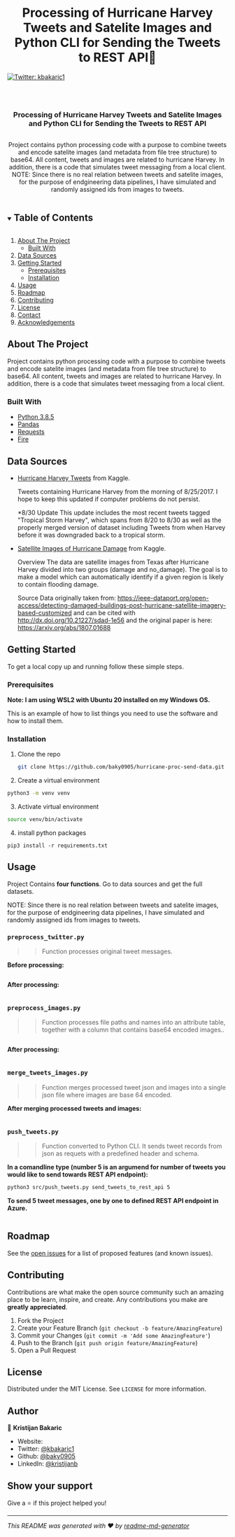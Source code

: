 <h1 align="center"> Processing of Hurricane Harvey Tweets and Satelite Images and Python CLI for Sending the Tweets to REST API👋</h1>
<p>
  <a href="https://twitter.com/kbakaric1" target="_blank">
    <img alt="Twitter: kbakaric1" src="https://img.shields.io/twitter/follow/kbakaric1.svg?style=social" />
  </a>
</p>


<p align="center">
<img src="./img/landing.PNG" alt="">
<p>


<br />
<p align="center">

  <h3 align="center">Processing of Hurricane Harvey Tweets and Satelite Images and Python CLI for Sending the Tweets to REST API</h3>

  <p align="center">
  <img src="https://github.com/othneildrew/Best-README-Template/raw/master/images/logo.png" alt="">
  <p>

  

  <p align="center">
    Project contains python processing code with a purpose to combine tweets and encode satelite images (and metadata from file tree structure) to base64. All content, tweets and images are related to hurricane Harvey. In addition, there is a code that simulates tweet messaging from a local client. NOTE: Since there is no real relation between tweets and satelite images, for the purpose of endgineering data pipelines, I have simulated and randomly assigned ids from images to tweets.
    <br />
  </p>
</p>


<!-- TABLE OF CONTENTS -->
<details open="open">
  <summary><h2 style="display: inline-block">Table of Contents</h2></summary>
  <ol>
    <li>
      <a href="#about-the-project">About The Project</a>
      <ul>
        <li><a href="#built-with">Built With</a></li>
      </ul>
    </li>
     <li><a href="#data-sources">Data Sources</a></li>
    <li>
      <a href="#getting-started">Getting Started</a>
      <ul>
        <li><a href="#prerequisites">Prerequisites</a></li>
        <li><a href="#installation">Installation</a></li>
      </ul>
    </li>
    <li><a href="#usage">Usage</a></li>
    <li><a href="#roadmap">Roadmap</a></li>
    <li><a href="#contributing">Contributing</a></li>
    <li><a href="#license">License</a></li>
    <li><a href="#contact">Contact</a></li>
    <li><a href="#acknowledgements">Acknowledgements</a></li>
  </ol>
</details>

<!-- ABOUT THE PROJECT -->
## About The Project

Project contains python processing code with a purpose to combine tweets and encode satelite images (and metadata from file tree structure) to base64. All content, tweets and images are related to hurricane Harvey. In addition, there is a code that simulates tweet messaging from a local client.

### Built With

* [Python 3.8.5](https://www.python.org/downloads/release/python-385/)
* [Pandas](https://pandas.pydata.org/docs/)
* [Requests](https://2.python-requests.org/en/master/)
* [Fire](https://google.github.io/python-fire/)


## Data Sources

- [Hurricane Harvey Tweets](https://www.kaggle.com/dan195/hurricaneharvey) from Kaggle.

  Tweets containing Hurricane Harvey from the morning of 8/25/2017. I hope to keep this updated if computer problems do not persist.

  *8/30 Update
  This update includes the most recent tweets tagged "Tropical Storm Harvey", which spans from 8/20 to 8/30 as well as the properly merged version of dataset including Tweets from when Harvey before it was downgraded back to a tropical storm.

- [Satellite Images of Hurricane Damage](https://www.kaggle.com/kmader/satellite-images-of-hurricane-damage) from Kaggle.

  Overview
  The data are satellite images from Texas after Hurricane Harvey divided into two groups (damage and no_damage). The goal is to make a model which can automatically identify if a given region is likely to contain flooding damage.

  Source
  Data originally taken from: https://ieee-dataport.org/open-access/detecting-damaged-buildings-post-hurricane-satellite-imagery-based-customized and can be cited with http://dx.doi.org/10.21227/sdad-1e56 and the original paper is here: https://arxiv.org/abs/1807.01688



<!-- GETTING STARTED -->
## Getting Started

To get a local copy up and running follow these simple steps.

### Prerequisites

**Note: I am using WSL2 with Ubuntu 20 installed on my Windows OS.**

This is an example of how to list things you need to use the software and how to install them.

### Installation

1. Clone the repo 
   ```sh
   git clone https://github.com/baky0905/hurricane-proc-send-data.git
   ```

2. Create a virtual environment  
  ```sh
  python3 -m venv venv
  ```

3. Activate virtual environment  
  ```sh
  source venv/bin/activate
  ```

4. install python packages
  ```shf
  pip3 install -r requirements.txt
  ```


<!-- USAGE EXAMPLES -->
## Usage

Project Contains **four functions**. 
Go to data sources and get the full datasets.

NOTE: Since there is no real relation between tweets and satelite images, for the purpose of endgineering data pipelines, I have simulated and randomly assigned ids from images to tweets.


###  `preprocess_twitter.py`

>> Function processes original tweet messages.

**Before processing:**

<p align="center">
  <img src="./img/tweets_before.png"" alt="">
<p>

**After processing:**

<p align="center">
  <img src="./img/tweets_after.png"" alt="">
<p>
  
###  `preprocess_images.py`

>> Function processes file paths and names into an attribute table, together with a column that contains base64 encoded images..

<p align="center">
  <img src="./img/images_before.png"" alt="">
<p>

**After processing:**

<p align="center">
  <img src="./img/images_after.png"" alt="">
<p>
  
### `merge_tweets_images.py`

>> Function merges processed tweet json and images into a single json file where images are base 64 encoded.

**After merging processed tweets and images:**

<p align="center">
  <img src="./img/tweets_images_merged.png"" alt="">
<p>
  
### `push_tweets.py`

>> Function converted to Python CLI. It sends tweet records from json as requets with a predefined header and schema. 

**In a comandline type (number 5 is an argumend for number of tweets you would like to send towards REST API endpoint):**

```sh
python3 src/push_tweets.py send_tweets_to_rest_api 5
```

**To send 5 tweet messages, one by one to defined REST API endpoint in Azure.**

<p align="center">
  <img src="./img/send_tweets.png"" alt="">
<p>


<!-- ROADMAP -->
## Roadmap

See the [open issues](https://github.com/baky0905/hurricane-proc-send-data/issues) for a list of proposed features (and known issues).



<!-- CONTRIBUTING -->
## Contributing

Contributions are what make the open source community such an amazing place to be learn, inspire, and create. Any contributions you make are **greatly appreciated**.

1. Fork the Project
2. Create your Feature Branch (`git checkout -b feature/AmazingFeature`)
3. Commit your Changes (`git commit -m 'Add some AmazingFeature'`)
4. Push to the Branch (`git push origin feature/AmazingFeature`)
5. Open a Pull Request



<!-- LICENSE -->
## License

Distributed under the MIT License. See `LICENSE` for more information.

<!-- CONTACT -->
## Author

👤 **Kristijan Bakaric**

* Website: 
* Twitter: [@kbakaric1](https://twitter.com/kbakaric1)
* Github: [@baky0905](https://github.com/baky0905)
* LinkedIn: [@kristijanb](https://linkedin.com/in/kristijanb)

## Show your support

Give a ⭐️ if this project helped you!

***
_This README was generated with ❤️ by [readme-md-generator](https://github.com/kefranabg/readme-md-generator)_
